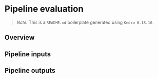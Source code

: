 # Pipeline evaluation

> *Note:* This is a `README.md` boilerplate generated using `Kedro 0.18.10`.

## Overview

<!---
Please describe your modular pipeline here.
-->

## Pipeline inputs

<!---
The list of pipeline inputs.
-->

## Pipeline outputs

<!---
The list of pipeline outputs.
-->
